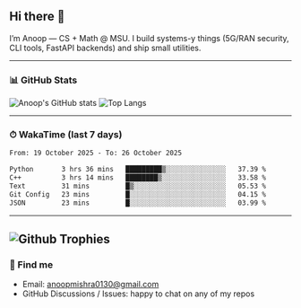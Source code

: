 ## Hi there 👋

I’m Anoop — CS + Math @ MSU. I build systems-y things (5G/RAN security, CLI tools, FastAPI backends) and ship small utilities.

---

### 📊 GitHub Stats
<!-- GitHub Readme Stats -->
![Anoop's GitHub stats](https://github-readme-stats.vercel.app/api?username=Anoop130&show_icons=true&theme=radical&hide_title=true)
![Top Langs](https://github-readme-stats.vercel.app/api/top-langs/?username=Anoop130&layout=compact&theme=radical)

---

### ⏱ WakaTime (last 7 days)
<!--START_SECTION:waka-->

```txt
From: 19 October 2025 - To: 26 October 2025

Python       3 hrs 36 mins   █████████▒░░░░░░░░░░░░░░░   37.39 %
C++          3 hrs 14 mins   ████████▒░░░░░░░░░░░░░░░░   33.58 %
Text         31 mins         █▒░░░░░░░░░░░░░░░░░░░░░░░   05.53 %
Git Config   23 mins         █░░░░░░░░░░░░░░░░░░░░░░░░   04.15 %
JSON         23 mins         █░░░░░░░░░░░░░░░░░░░░░░░░   03.99 %
```

<!--END_SECTION:waka-->

---
![Github Trophies](https://github-profile-trophy.vercel.app/?username=Anoop130&theme=dracula)
---

### 🔗 Find me
- Email: anoopmishra0130@gmail.com
- GitHub Discussions / Issues: happy to chat on any of my repos

